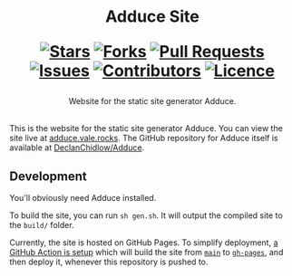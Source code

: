 <div align="center">
<h1>
  Adduce Site
  
  [![Stars](https://img.shields.io/github/stars/DeclanChidlow/Adduce-Site?style=flat-square&logoColor=white)](https://github.com/DeclanChidlow/Adduce-Site/stargazers)
  [![Forks](https://img.shields.io/github/forks/DeclanChidlow/Adduce-Site?style=flat-square&logoColor=white)](https://github.com/DeclanChidlow/Adduce-Site/network/members)
  [![Pull Requests](https://img.shields.io/github/issues-pr/DeclanChidlow/Adduce-Site?style=flat-square&logoColor=white)](https://github.com/DeclanChidlow/Adduce-Site/pulls)
  [![Issues](https://img.shields.io/github/issues/DeclanChidlow/Adduce-Site?style=flat-square&logoColor=white)](https://github.com/DeclanChidlow/Adduce-Site/issues)
  [![Contributors](https://img.shields.io/github/contributors/DeclanChidlow/Adduce-Site?style=flat-square&logoColor=white)](https://github.com/DeclanChidlow/Adduce-Site/graphs/contributors)
  [![Licence](https://img.shields.io/github/license/DeclanChidlow/Adduce-Site?style=flat-square&logoColor=white)](https://github.com/DeclanChidlow/Adduce-Site/blob/main/LICENCE)
</h1>
Website for the static site generator Adduce.
</div>
<br/>

This is the website for the static site generator Adduce. You can view the site live at [adduce.vale.rocks](https://adduce.vale.rocks). The GitHub repository for Adduce itself is available at [DeclanChidlow/Adduce](https://github.com/DeclanChidlow/Adduce).

## Development

You'll obviously need Adduce installed.

To build the site, you can run `sh gen.sh`. It will output the compiled site to the `build/` folder.

Currently, the site is hosted on GitHub Pages. To simplify deployment, [a GitHub Action is setup](https://github.com/DeclanChidlow/Adduce-Site/blob/main/.github/workflows/build-site.yml) which will build the site from [`main`](https://github.com/DeclanChidlow/Adduce-Site/tree/main) to [`gh-pages`](https://github.com/DeclanChidlow/Adduce-Site/tree/gh-pages), and then deploy it, whenever this repository is pushed to.
